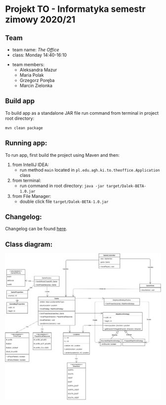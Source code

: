 # Projekt TO - Informatyka semestr zimowy 2020/21

## Team

- team name: *The Office*
- class: Monday 14:40-16:10
+ team members:
    - Aleksandra Mazur
    - Maria Polak
    - Grzegorz Poręba
    - Marcin Zielonka
    
## Build app

To build app as a standalone JAR file run command from terminal in project root directory:
```text
mvn clean package
```

## Running app:

To run app, first build the project using Maven and then:

1. from IntelliJ IDEA:
    - run method `main` located in `pl.edu.agh.ki.to.theoffice.Application` class
2. from terminal:
    - run command in root directory: `java -jar target/Dalek-BETA-1.0.jar`
3. from File Manager:
    - double click file `target/Dalek-BETA-1.0.jar`

## Changelog:

Changelog can be found [here](https://docs.google.com/document/d/1rmfYHm8JFct24NW3hj8J_BrBJKJ0DGZ0rRZJjOyJvv0/edit?usp=sharing ).


## Class diagram:

![Alt text](diagrams/Diagramv1.png?raw=true)

    
    
    
